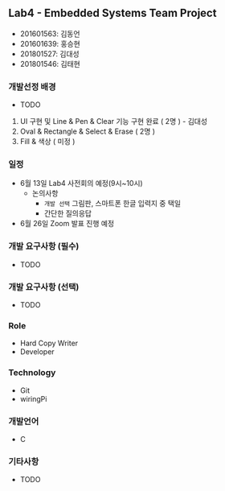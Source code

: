 ## Lab4 - Embedded Systems Team Project
- 201601563: 김동언
- 201601639: 홍승현
- 201801527: 김대성
- 201801546: 김태현

### 개발선정 배경
* TODO

1. UI 구현 및 Line   & Pen & Clear 기능 구현 완료  ( 2명 ) - 김대성
2. Oval & Rectangle & Select & Erase  ( 2명 )
3. Fill & 색상 ( 미정 )

### 일정
- 6월 13일 Lab4 사전회의 예정(9시~10시)
  - 논의사항
    - `개발 선택` 그림판, 스마트폰 한글 입력지 중 택일
    - 간단한 질의응답
- 6월 26일 Zoom 발표 진행 예정

### 개발 요구사항 (필수)
- TODO

### 개발 요구사항 (선택)
- TODO

### Role
- Hard Copy Writer
- Developer

### Technology 
- Git
- wiringPi

### 개발언어
- C

### 기타사항
- TODO
